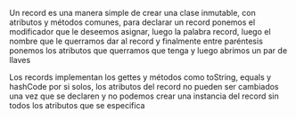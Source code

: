 Un record es una manera simple de crear una clase inmutable, con atributos y métodos comunes, para declarar un record ponemos el modificador que le deseemos asignar, luego la palabra record, luego el nombre que le querramos dar al record y finalmente entre paréntesis ponemos los atributos que querramos que tenga y luego abrimos un par de llaves 

Los records implementan los gettes y métodos como toString, equals y hashCode por si solos, los atributos del record no pueden ser cambiados una vez que se declaren y no podemos crear una instancia del record sin todos los atributos que se especifica 



